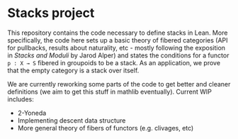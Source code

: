 # Stacks project 

This repository contains the code necessary to define stacks in Lean. More specifically, the code here sets up a basic theory of fibered categories (API for pullbacks, results about naturality, etc - mostly following the exposition in *Stacks and Moduli* by Jarod Alper) and states the conditions for a functor `p : X → S` fibered in groupoids to be a stack. As an application, we prove that the empty category is a stack over itself.

We are currently reworking some parts of the code to get better and cleaner definitions (we aim to get this stuff in mathlib eventually). Current WIP includes: 
- 2-Yoneda
- Implementing descent data structure 
- More general theory of fibers of functors (e.g. clivages, etc)


